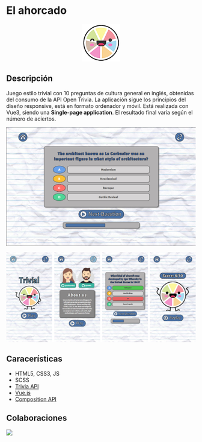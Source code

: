 # El ahorcado

<p align="center">
<img src="public/favicon.png" width="100">
</p>

## Descripción

Juego estilo trivial con 10 preguntas de cultura general en inglés, obtenidas del consumo de la API Open Trivia.
La aplicación sigue los principios del diseño responsive, está en formato ordenador y móvil. Está realizada con Vue3, siendo una **Single-page application**. El resultado final varía según el número de aciertos.

<p align="center">
<img src="public/img/readme.jpg" width="700">
</p>
<p align="center">
<img src="public/img/readme.png" width="700">
</p>

## Caracerísticas

* HTML5, CSS3, JS
* SCSS
* [Trivia API](https://opentdb.com/api_config.php)
* [Vue.js](https://v3.vuejs.org/)
* [Composition API](https://v3.vuejs.org/api/composition-api.html)

## Colaboraciones

<a href="https://github.com/nurimartinez" target="_blank"><img src="https://avatars.githubusercontent.com/u/72202917?s=460&u=1d271710c82a47e527b0622f900305a11b660b41&v=4" width="50"></a>
